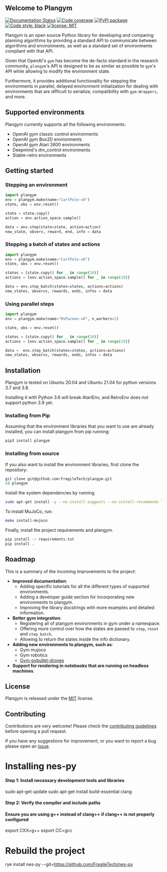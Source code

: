 ## Welcome to Plangym

[![Documentation Status](https://readthedocs.org/projects/plangym/badge/?version=latest)](https://plangym.readthedocs.io/en/latest/?badge=latest)
[![Code coverage](https://codecov.io/github/FragileTech/plangym/coverage.svg)](https://codecov.io/github/FragileTech/plangym)
[![PyPI package](https://badgen.net/pypi/v/plangym)](https://pypi.org/project/plangym/)
[![Code style: black](https://img.shields.io/badge/code%20style-black-000000.svg)](https://github.com/ambv/black)
[![license: MIT](https://img.shields.io/badge/license-MIT-green.svg)](https://opensource.org/licenses/MIT)

Plangym is an open source Python library for developing and comparing planning algorithms by providing a 
standard API to communicate between algorithms and environments, as well as a standard set of environments 
compliant with that API.

Given that OpenAI's `gym` has become the de-facto standard in the research community, `plangym`'s API 
is designed to be as similar as possible to `gym`'s API while allowing to modify the environment state.

Furthermore, it provides additional functionality for stepping the environments in parallel, delayed environment
initialization for dealing with environments that are difficult to serialize, compatibility with `gym.Wrappers`, 
and more.

## Supported environments
Plangym currently supports all the following environments:

* OpenAI gym classic control environments
* OpenAI gym Box2D environments
* OpenAI gym Atari 2600 environments
* Deepmind's dm_control environments
* Stable-retro environments

## Getting started

### Stepping an environment
```python
import plangym
env = plangym.make(name="CartPole-v0")
state, obs = env.reset()

state = state.copy()
action = env.action_space.sample()

data = env.step(state=state, action=action)
new_state, observ, reward, end, info = data
```


### Stepping a batch of states and actions
```python
import plangym
env = plangym.make(name="CartPole-v0")
state, obs = env.reset()

states = [state.copy() for _ in range(10)]
actions = [env.action_space.sample() for _ in range(10)]

data = env.step_batch(states=states, actions=actions)
new_states, observs, rewards, ends, infos = data
```


### Using parallel steps

```python
import plangym
env = plangym.make(name="MsPacman-v0", n_workers=2)

state, obs = env.reset()

states = [state.copy() for _ in range(10)]
actions = [env.action_space.sample() for _ in range(10)]

data =  env.step_batch(states=states, actions=actions)
new_states, observs, rewards, ends, infos = data
```

## Installation 
Plangym is tested on Ubuntu 20.04 and Ubuntu 21.04 for python versions 3.7 and 3.8.

Installing it with Python 3.6 will break AtariEnv, and RetroEnv does not support 
python 3.9 yet.

### Installing from Pip
Assuming that the environment libraries that you want to use are already installed, you can 
install plangym from pip running:
```bash
pip3 install plangym
```

### Installing from source
If you also want to install the environment libraries, first clone the repository:

```bash
git clone git@github.com:FragileTech/plangym.git
cd plangym
```

Install the system dependencies by running
```bash
sudo apt-get install -y --no-install-suggests --no-install-recommends libglfw3 libglew-dev libgl1-mesa-glx libosmesa6 xvfb swig
```

To install MuJoCo, run:
```bash
make install-mujoco
```

Finally, install the project requirements and plangym.
```bash
pip install -r requirements.txt
pip install .
```

## Roadmap

This is a summary of the incoming improvements to the project:
- **Improved documentation**:
  * Adding specific tutorials for all the different types of supported environments.
  * Adding a developer guide section for incorporating new environments to plangym.
  * Improving the library docstrings with more examples and detailed information.
- **Better gym integration**:
  * Registering all of plangym environments in gym under a namespace.
  * Offering more control over how the states are passed to `step`, `reset` and `step_batch`.
  * Allowing to return the states inside the info dictionary.
- **Adding new environments to plangym, such as**:
  * Gym mujoco
  * Gym robotics
  * [Gym-pybullet-drones](https://github.com/utiasDSL/gym-pybullet-drones)
- **Support for rendering in notebooks that are running on headless machines**.

## License
Plangym is released under the [MIT](LICENSE) license.

## Contributing

Contributions are very welcome! Please check the [contributing guidelines](CONTRIBUTING.md) before opening a pull request.

If you have any suggestions for improvement, or you want to report a bug please open 
an [issue](https://github.com/FragileTech/plangym/issues).


# Installing nes-py

#### Step 1: Install necessary development tools and libraries
sudo apt-get update
sudo apt-get install build-essential clang

#### Step 2: Verify the compiler and include paths
#### Ensure you are using g++ instead of clang++ if clang++ is not properly configured
export CXX=g++
export CC=gcc

# Rebuild the project
rye install nes-py --git=https://github.com/FragileTech/nes-py